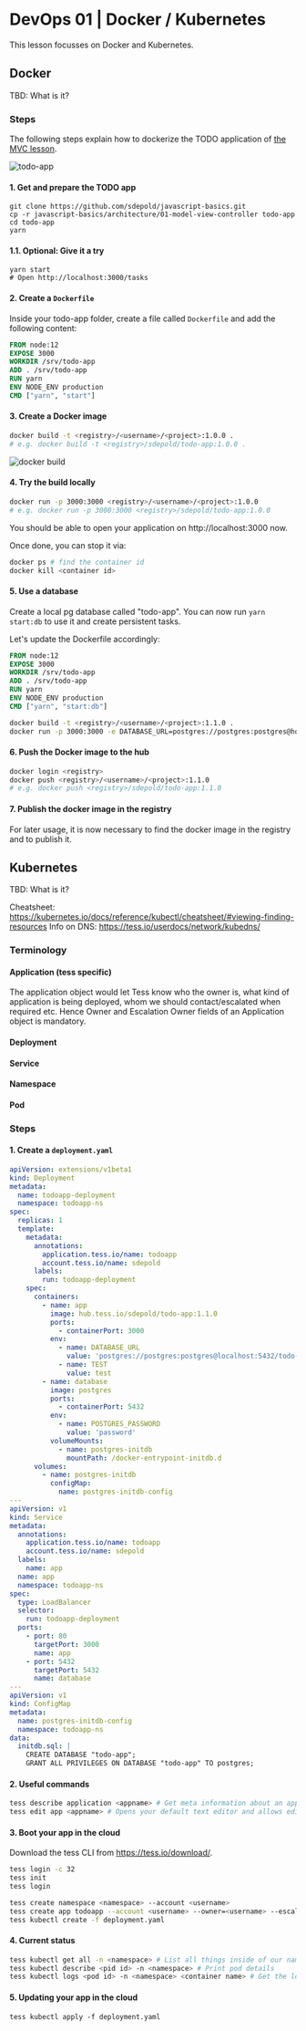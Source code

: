 # DevOps 01 | Docker / Kubernetes

This lesson focusses on Docker and Kubernetes.

## Docker

TBD: What is it?

### Steps

The following steps explain how to dockerize the TODO application of [the MVC lesson](../../architecture/01-model-view-controller).

![todo-app](./todo-app.png)

#### 1. Get and prepare the TODO app

```
git clone https://github.com/sdepold/javascript-basics.git
cp -r javascript-basics/architecture/01-model-view-controller todo-app
cd todo-app
yarn
```

#### 1.1. Optional: Give it a try

```
yarn start
# Open http://localhost:3000/tasks
```

#### 2. Create a `Dockerfile`

Inside your todo-app folder, create a file called `Dockerfile` and add the following content:

```dockerfile
FROM node:12
EXPOSE 3000
WORKDIR /srv/todo-app
ADD . /srv/todo-app
RUN yarn
ENV NODE_ENV production
CMD ["yarn", "start"]
```

#### 3. Create a Docker image

```bash
docker build -t <registry>/<username>/<project>:1.0.0 .
# e.g. docker build -t <registry>/sdepold/todo-app:1.0.0 .
```

![docker build](./docker-build.png)

#### 4. Try the build locally

```bash
docker run -p 3000:3000 <registry>/<username>/<project>:1.0.0
# e.g. docker run -p 3000:3000 <registry>/sdepold/todo-app:1.0.0
```

You should be able to open your application on http://localhost:3000 now.

Once done, you can stop it via:

```bash
docker ps # find the container id
docker kill <container id>
```

#### 5. Use a database

Create a local pg database called "todo-app".
You can now run `yarn start:db` to use it and create persistent tasks.

Let's update the Dockerfile accordingly:

```dockerfile
FROM node:12
EXPOSE 3000
WORKDIR /srv/todo-app
ADD . /srv/todo-app
RUN yarn
ENV NODE_ENV production
CMD ["yarn", "start:db"]
```

```bash
docker build -t <registry>/<username>/<project>:1.1.0 .
docker run -p 3000:3000 -e DATABASE_URL=postgres://postgres:postgres@host.docker.internal:5432/todo-app <registry>/<username>/<project>:1.1.0
```

#### 6. Push the Docker image to the hub

```bash
docker login <registry>
docker push <registry>/<username>/<project>:1.1.0
# e.g. docker push <registry>/sdepold/todo-app:1.1.0
```

#### 7. Publish the docker image in the registry

For later usage, it is now necessary to find the docker image in the registry and to publish it.


## Kubernetes

TBD: What is it?

Cheatsheet: https://kubernetes.io/docs/reference/kubectl/cheatsheet/#viewing-finding-resources
Info on DNS: https://tess.io/userdocs/network/kubedns/

### Terminology

#### Application (tess specific)

The application object would let Tess know who the owner is, what kind of application is being deployed, whom we should contact/escalated when required etc. Hence Owner and Escalation Owner fields of an Application object is mandatory. 

#### Deployment

#### Service

#### Namespace


#### Pod

### Steps

#### 1. Create a `deployment.yaml`

```yaml
apiVersion: extensions/v1beta1
kind: Deployment
metadata:
  name: todoapp-deployment
  namespace: todoapp-ns
spec:
  replicas: 1
  template:
    metadata:
      annotations:
        application.tess.io/name: todoapp
        account.tess.io/name: sdepold
      labels:
        run: todoapp-deployment
    spec:
      containers:
        - name: app
          image: hub.tess.io/sdepold/todo-app:1.1.0
          ports:
            - containerPort: 3000
          env:
            - name: DATABASE_URL
              value: 'postgres://postgres:postgres@localhost:5432/todo-app'
            - name: TEST
              value: test
        - name: database
          image: postgres
          ports:
            - containerPort: 5432
          env:
            - name: POSTGRES_PASSWORD
              value: 'password'
          volumeMounts:
            - name: postgres-initdb
              mountPath: /docker-entrypoint-initdb.d
      volumes:
        - name: postgres-initdb
          configMap:
            name: postgres-initdb-config
---
apiVersion: v1
kind: Service
metadata:
  annotations:
    application.tess.io/name: todoapp
    account.tess.io/name: sdepold
  labels:
    name: app
  name: app
  namespace: todoapp-ns
spec:
  type: LoadBalancer
  selector:
    run: todoapp-deployment
  ports:
    - port: 80
      targetPort: 3000
      name: app
    - port: 5432
      targetPort: 5432
      name: database
---
apiVersion: v1
kind: ConfigMap
metadata:
  name: postgres-initdb-config
  namespace: todoapp-ns
data:
  initdb.sql: |
    CREATE DATABASE "todo-app";
    GRANT ALL PRIVILEGES ON DATABASE "todo-app" TO postgres;
```

#### 2. Useful commands

```bash
tess describe application <appname> # Get meta information about an application
tess edit app <appname> # Opens your default text editor and allows editing of apps
```

#### 3. Boot your app in the cloud

Download the tess CLI from https://tess.io/download/.

```bash
tess login -c 32
tess init
tess login

tess create namespace <namespace> --account <username>
tess create app todoapp --account <username> --owner=<username> --escalationOwner=<managerUsername>
tess kubectl create -f deployment.yaml
```

#### 4. Current status

```bash
tess kubectl get all -n <namespace> # List all things inside of our namespace
tess kubectl describe <pid id> -n <namespace> # Print pod details
tess kubectl logs <pod id> -n <namespace> <container name> # Get the logs of a pod's container
```

#### 5. Updating your app in the cloud

```
tess kubectl apply -f deployment.yaml
```
